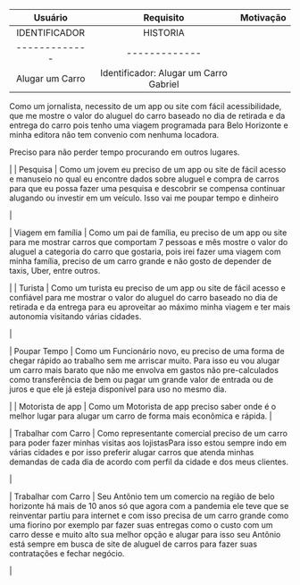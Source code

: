 | Usuário      | Requisito | Motivação     |
| :----:        |    :----:   |          :----: |
| IDENTIFICADOR | HISTORIA | 
| ------------- | ------------- | 
| Alugar um Carro        | Identificador: Alugar um Carro                    Gabriel 

 

Como um jornalista, necessito de um app ou site com fácil acessibilidade, que me mostre o valor do aluguel do carro baseado no dia de retirada e da entrega do carro pois tenho uma viagem programada para Belo Horizonte e minha editora não tem convenio com nenhuma locadora. 

Preciso para não perder tempo procurando em outros lugares. 

 | 
| Pesquisa                      | Como um jovem eu preciso de um app ou site de fácil acesso e manuseio no qual eu encontre dados sobre aluguel e compra de carros para que eu possa fazer uma pesquisa e descobrir se compensa continuar alugando ou investir em um veículo. Isso vai me poupar tempo e dinheiro 

  | 

| Viagem em família      | Como um pai de família, eu preciso de um app ou site para me mostrar carros que comportam 7 pessoas e mês mostre o valor do aluguel a categoria do carro que gostaria, pois irei fazer uma viagem com minha família, preciso de um carro grande e não gosto de depender de taxis, Uber, entre outros. 

 | 
| Turista                           | Como um turista eu preciso de um app ou site de fácil acesso e confiável para me mostrar o valor do aluguel do carro baseado no dia de retirada e da entrega para eu aproveitar ao máximo minha viagem e ter mais autonomia visitando várias cidades. 

  | 

| Poupar Tempo      | Como um Funcionário novo, eu preciso de uma forma de chegar rápido ao trabalho sem me arriscar muito. Para isso eu vou alugar um carro mais barato que não me envolva em gastos não pre-calculados como transferência de bem ou pagar um grande valor de entrada ou de juros e que ele já esteja disponível para uso no mesmo dia. 

  | 
| Motorista de app | Como um Motorista de app preciso saber onde é o melhor lugar para alugar um carro de forma mais econômica e rápida.  | 

| Trabalhar com Carro | Como representante comercial preciso de um carro para poder fazer minhas visitas aos lojistasPara isso estou sempre indo em várias cidades e por isso preferir alugar carros que atenda minhas demandas de cada dia de acordo com perfil da cidade e dos meus clientes. 

  | 

| Trabalhar com Carro | Seu Antônio tem um comercio na região de belo horizonte há mais de 10 anos só que agora com a pandemia ele teve que se reinventar partiu para internet e com isso precisa de um carro grande como uma fiorino por exemplo par fazer suas entregas como o custo com um carro desse e muito alto sua melhor opção e alugar para isso seu Antônio está sempre em busca de site de aluguel de carros para fazer suas contratações e fechar negócio. 

  | 
 
